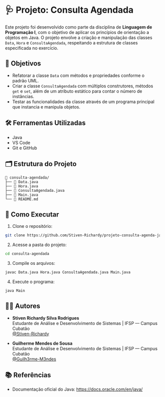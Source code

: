 # 🩺 Projeto: Consulta Agendada

Este projeto foi desenvolvido como parte da disciplina de **Linguagem de Programação I**, com o objetivo de aplicar os princípios de orientação a objetos em Java. O projeto envolve a criação e manipulação das classes `Data`, `Hora` e `ConsultaAgendada`, respeitando a estrutura de classes especificada no exercício.

## 🎯 Objetivos

- Refatorar a classe `Data` com métodos e propriedades conforme o padrão UML.
- Criar a classe `ConsultaAgendada` com múltiplos construtores, métodos `get` e `set`, além de um atributo estático para contar o número de instâncias.
- Testar as funcionalidades da classe através de um programa principal que instancia e manipula objetos.

## 🛠️ Ferramentas Utilizadas

- Java
- VS Code
- Git e GitHub

## 🗂️ Estrutura do Projeto

```
📁 consulta-agendada/
├── 📄 Data.java
├── 📄 Hora.java
├── 📄 ConsultaAgendada.java
├── 📄 Main.java
└── 📄 README.md
```

## 🚀 Como Executar

1. Clone o repositório:
```bash
git clone https://github.com/Stiven-Richardy/projeto-consulta-agenda-java.git
```

2. Acesse a pasta do projeto:
```bash
cd consulta-agendada
```

3. Compile os arquivos:
```bash
javac Data.java Hora.java ConsultaAgendada.java Main.java
```

4. Execute o programa:
```bash
java Main
```

## 👨‍🏫 Autores

- **Stiven Richardy Silva Rodrigues**  
  Estudante de Análise e Desenvolvimento de Sistemas | IFSP — Campus Cubatão  
  [@Stiven-Richardy](https://github.com/Stiven-Richardy)

- **Guilherme Mendes de Sousa**  
  Estudante de Análise e Desenvolvimento de Sistemas | IFSP — Campus Cubatão  
  [@Guilh3rme-M3ndes](https://github.com/Guilh3rme-M3ndes)

## 📚 Referências

- Documentação oficial do Java: https://docs.oracle.com/en/java/
